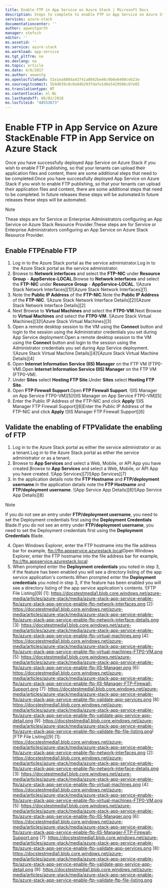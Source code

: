 ```yaml
---
title: Enable FTP in App Service on Azure Stack | Microsoft Docs
description: Steps to complete to enable FTP in App Service on Azure Stack
services: azure-stack
documentationcenter: ''
author: apwestgarth
manager: stefsch
editor: ''
ms.assetid: ''
ms.service: azure-stack
ms.workload: app-service
ms.tgt_pltfrm: na
ms.devlang: na
ms.topic: article
ms.date: 4/6/2017
ms.author: anwestg
ms.openlocfilehash: 51e1ea880da43741a8042be46c9b6e6408ceb23e
ms.sourcegitcommit: 5b9d839c0c0a94b293fdafe1d6e5429506c07e05
ms.translationtype: MT
ms.contentlocale: nl-NL
ms.lasthandoff: 08/02/2018
ms.locfileid: "44553673"
---
```

# <a name="enable-ftp-in-app-service-on-azure-stack"></a><span data-ttu-id="e41cf-103">Enable FTP in App Service on Azure Stack</span><span class="sxs-lookup"><span data-stu-id="e41cf-103">Enable FTP in App Service on Azure Stack</span></span>

<span data-ttu-id="e41cf-104">Once you have successfully deployed App Service on Azure Stack if you wish to enable FTP publishing, so that your tenants can upload their application files and content, there are some additional steps that need to be completed.</span><span class="sxs-lookup"><span data-stu-id="e41cf-104">Once you have successfully deployed App Service on Azure Stack if you wish to enable FTP publishing, so that your tenants can upload their application files and content, there are some additional steps that need to be completed.</span></span>  <span data-ttu-id="e41cf-105">In future releases these steps will be automated.</span><span class="sxs-lookup"><span data-stu-id="e41cf-105">In future releases these steps will be automated.</span></span>

> [!NOTE]
> <span data-ttu-id="e41cf-106">These steps are for Service or Enterprise Administrators configuring an App Service on Azure Stack Resource Provider.</span><span class="sxs-lookup"><span data-stu-id="e41cf-106">These steps are for Service or Enterprise Administrators configuring an App Service on Azure Stack Resource Provider.</span></span>

## <a name="enable-ftp"></a><span data-ttu-id="e41cf-107">Enable FTP</span><span class="sxs-lookup"><span data-stu-id="e41cf-107">Enable FTP</span></span>

1.  <span data-ttu-id="e41cf-108">Log in to the Azure Stack portal as the service administrator.</span><span class="sxs-lookup"><span data-stu-id="e41cf-108">Log in to the Azure Stack portal as the service administrator.</span></span>
2.  <span data-ttu-id="e41cf-109">Browse to **Network interfaces** and select the **FTP-NIC** under **Resource Group** - **AppService-LOCAL**.</span><span class="sxs-lookup"><span data-stu-id="e41cf-109">Browse to **Network interfaces** and select the **FTP-NIC** under **Resource Group** - **AppService-LOCAL**.</span></span> <span data-ttu-id="e41cf-110">![Azure Stack Network Interfaces][1]</span><span class="sxs-lookup"><span data-stu-id="e41cf-110">![Azure Stack Network Interfaces][1]</span></span>
3.  <span data-ttu-id="e41cf-111">Note the **Public IP Address** of the **FTP-NIC**.</span><span class="sxs-lookup"><span data-stu-id="e41cf-111">Note the **Public IP Address** of the **FTP-NIC**.</span></span> <span data-ttu-id="e41cf-112">![Azure Stack Network Interface Details][2]</span><span class="sxs-lookup"><span data-stu-id="e41cf-112">![Azure Stack Network Interface Details][2]</span></span>
4.  <span data-ttu-id="e41cf-113">Next Browse to **Virtual Machines** and select the **FTP0-VM**.</span><span class="sxs-lookup"><span data-stu-id="e41cf-113">Next Browse to **Virtual Machines** and select the **FTP0-VM**.</span></span> <span data-ttu-id="e41cf-114">![Azure Stack Virtual Machines][3]</span><span class="sxs-lookup"><span data-stu-id="e41cf-114">![Azure Stack Virtual Machines][3]</span></span>
5.  <span data-ttu-id="e41cf-115">Open a remote desktop session to the VM using the **Connect** button and login to the session using the Administrator credentials you set during App Service deployment.</span><span class="sxs-lookup"><span data-stu-id="e41cf-115">Open a remote desktop session to the VM using the **Connect** button and login to the session using the Administrator credentials you set during App Service deployment.</span></span>  
<span data-ttu-id="e41cf-116">![Azure Stack Virtual Machine Details][4]</span><span class="sxs-lookup"><span data-stu-id="e41cf-116">![Azure Stack Virtual Machine Details][4]</span></span>
6.  <span data-ttu-id="e41cf-117">Open **Internet Information Service (IIS) Manager** on the FTP VM (FTP0-VM).</span><span class="sxs-lookup"><span data-stu-id="e41cf-117">Open **Internet Information Service (IIS) Manager** on the FTP VM (FTP0-VM).</span></span>
7.  <span data-ttu-id="e41cf-118">Under **Sites** select **Hosting FTP Site**.</span><span class="sxs-lookup"><span data-stu-id="e41cf-118">Under **Sites** select **Hosting FTP Site**.</span></span>
8.  <span data-ttu-id="e41cf-119">Open **FTP Firewall Support**.</span><span class="sxs-lookup"><span data-stu-id="e41cf-119">Open **FTP Firewall Support**.</span></span> <span data-ttu-id="e41cf-120">![IIS Manager on App Service FTP0-VM][5]</span><span class="sxs-lookup"><span data-stu-id="e41cf-120">![IIS Manager on App Service FTP0-VM][5]</span></span>
9.  <span data-ttu-id="e41cf-121">Enter the Public IP Address of the FTP-NIC and click **Apply** ![IIS Manager FTP Firewall Support][6]</span><span class="sxs-lookup"><span data-stu-id="e41cf-121">Enter the Public IP Address of the FTP-NIC and click **Apply** ![IIS Manager FTP Firewall Support][6]</span></span>

## <a name="validate-the-enabling-of-ftp"></a><span data-ttu-id="e41cf-122">Validate the enabling of FTP</span><span class="sxs-lookup"><span data-stu-id="e41cf-122">Validate the enabling of FTP</span></span>

1.  <span data-ttu-id="e41cf-123">Log in to the Azure Stack portal as either the service administrator or as a tenant.</span><span class="sxs-lookup"><span data-stu-id="e41cf-123">Log in to the Azure Stack portal as either the service administrator or as a tenant.</span></span>
2.  <span data-ttu-id="e41cf-124">Browse to **App Services** and select a Web, Mobile, or API App you have created.</span><span class="sxs-lookup"><span data-stu-id="e41cf-124">Browse to **App Services** and select a Web, Mobile, or API App you have created.</span></span> <span data-ttu-id="e41cf-125">![App Services][7]</span><span class="sxs-lookup"><span data-stu-id="e41cf-125">![App Services][7]</span></span>
3.  <span data-ttu-id="e41cf-126">In the application details note the **FTP Hostname** and **FTP/deployment username**.</span><span class="sxs-lookup"><span data-stu-id="e41cf-126">In the application details note the **FTP Hostname** and **FTP/deployment username**.</span></span> <span data-ttu-id="e41cf-127">![App Service App Details][8]</span><span class="sxs-lookup"><span data-stu-id="e41cf-127">![App Service App Details][8]</span></span>
> [!NOTE]
> <span data-ttu-id="e41cf-128">If you do not see an entry under **FTP/deployment username**, you need to set the Deployment credentials first using the **Deployment Credentials** Blade.</span><span class="sxs-lookup"><span data-stu-id="e41cf-128">If you do not see an entry under **FTP/deployment username**, you need to set the Deployment credentials first using the **Deployment Credentials** Blade.</span></span>

4.  <span data-ttu-id="e41cf-129">Open Windows Explorer, enter the FTP hostname into the file address bar for example, ftp://ftp.appservice.azurestack.local</span><span class="sxs-lookup"><span data-stu-id="e41cf-129">Open Windows Explorer, enter the FTP hostname into the file address bar for example, ftp://ftp.appservice.azurestack.local</span></span>
5.  <span data-ttu-id="e41cf-130">When prompted enter the **Deployment credentials** you noted in step 3, if the feature has been enabled you will see a directory listing of the app service application's contents.</span><span class="sxs-lookup"><span data-stu-id="e41cf-130">When prompted enter the **Deployment credentials** you noted in step 3, if the feature has been enabled you will see a directory listing of the app service application's contents.</span></span> <span data-ttu-id="e41cf-131">![FTP File Listing][9] <!--Image references--> [1]: https://docstestmedia1.blob.core.windows.net/azure-media/articles/azure-stack/media/azure-stack-app-service-enable-ftp/azure-stack-app-service-enable-ftp-network-interfaces.png [2]: https://docstestmedia1.blob.core.windows.net/azure-media/articles/azure-stack/media/azure-stack-app-service-enable-ftp/azure-stack-app-service-enable-ftp-network-interface-details.png [3]: https://docstestmedia1.blob.core.windows.net/azure-media/articles/azure-stack/media/azure-stack-app-service-enable-ftp/azure-stack-app-service-enable-ftp-virtual-machines.png [4]: https://docstestmedia1.blob.core.windows.net/azure-media/articles/azure-stack/media/azure-stack-app-service-enable-ftp/azure-stack-app-service-enable-ftp-virtual-machines-FTP0-VM.png [5]: https://docstestmedia1.blob.core.windows.net/azure-media/articles/azure-stack/media/azure-stack-app-service-enable-ftp/azure-stack-app-service-enable-ftp-IIS-Manager.png [6]: https://docstestmedia1.blob.core.windows.net/azure-media/articles/azure-stack/media/azure-stack-app-service-enable-ftp/azure-stack-app-service-enable-ftp-IIS-Manager-FTP-Firewall-Support.png [7]: https://docstestmedia1.blob.core.windows.net/azure-media/articles/azure-stack/media/azure-stack-app-service-enable-ftp/azure-stack-app-service-enable-ftp-validate-app-services.png [8]: https://docstestmedia1.blob.core.windows.net/azure-media/articles/azure-stack/media/azure-stack-app-service-enable-ftp/azure-stack-app-service-enable-ftp-validate-app-service-app-detail.png [9]: https://docstestmedia1.blob.core.windows.net/azure-media/articles/azure-stack/media/azure-stack-app-service-enable-ftp/azure-stack-app-service-enable-ftp-validate-ftp-file-listing.png</span><span class="sxs-lookup"><span data-stu-id="e41cf-131">![FTP File Listing][9] <!--Image references--> [1]: https://docstestmedia1.blob.core.windows.net/azure-media/articles/azure-stack/media/azure-stack-app-service-enable-ftp/azure-stack-app-service-enable-ftp-network-interfaces.png [2]: https://docstestmedia1.blob.core.windows.net/azure-media/articles/azure-stack/media/azure-stack-app-service-enable-ftp/azure-stack-app-service-enable-ftp-network-interface-details.png [3]: https://docstestmedia1.blob.core.windows.net/azure-media/articles/azure-stack/media/azure-stack-app-service-enable-ftp/azure-stack-app-service-enable-ftp-virtual-machines.png [4]: https://docstestmedia1.blob.core.windows.net/azure-media/articles/azure-stack/media/azure-stack-app-service-enable-ftp/azure-stack-app-service-enable-ftp-virtual-machines-FTP0-VM.png [5]: https://docstestmedia1.blob.core.windows.net/azure-media/articles/azure-stack/media/azure-stack-app-service-enable-ftp/azure-stack-app-service-enable-ftp-IIS-Manager.png [6]: https://docstestmedia1.blob.core.windows.net/azure-media/articles/azure-stack/media/azure-stack-app-service-enable-ftp/azure-stack-app-service-enable-ftp-IIS-Manager-FTP-Firewall-Support.png [7]: https://docstestmedia1.blob.core.windows.net/azure-media/articles/azure-stack/media/azure-stack-app-service-enable-ftp/azure-stack-app-service-enable-ftp-validate-app-services.png [8]: https://docstestmedia1.blob.core.windows.net/azure-media/articles/azure-stack/media/azure-stack-app-service-enable-ftp/azure-stack-app-service-enable-ftp-validate-app-service-app-detail.png [9]: https://docstestmedia1.blob.core.windows.net/azure-media/articles/azure-stack/media/azure-stack-app-service-enable-ftp/azure-stack-app-service-enable-ftp-validate-ftp-file-listing.png</span></span>









